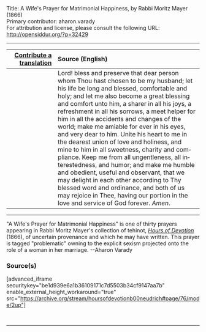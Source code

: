 <html>
<head></head>
<body>
Title: A Wife's Prayer for Matrimonial Happiness, by Rabbi Moritz Mayer (1866)<br />
Primary contributor: aharon.varady<br />
For attribution and license, please consult the following URL: <a href="http://opensiddur.org/?p=32429">http://opensiddur.org/?p=32429</a>
<p />
<hr />

<table style="margin-left: auto;margin-right: auto;" class="draggable">
<thead><tr><th id="x" style="text-align: right;"><a href="/contributing/upload/">Contribute a translation</a></th><th style="text-align: left;">Source (English)</th></tr></thead>
<tbody>
<tr><td style="vertical-align:top;" width="25%">
<div class="liturgy" lang="he">

</span></div></td>
 
<td style="vertical-align:top;">
<div class="english" lang="en">
Lord! bless and preserve that dear person whom Thou hast chosen to be my husband; let his life be long and blessed, comfortable and holy; and let me also become a great blessing and comfort unto him, a sharer in all his joys, a refreshment in all his sorrows, a meet helper for him in all the accidents and changes of the world; make me amiable for ever in his eyes, and very dear to him. Unite his heart to me in the dearest union of love and holiness, and mine to him in all sweetness, charity and compliance. Keep me from all ungentleness, all interestedness, and humor; and make me humble and obedient, useful and observant, that we may delight in each other according to Thy blessed word and ordinance, and both of us may rejoice in Thee, having our portion in the love and service of God forever. <em>Amen</em>. 
</div></td></tr>
</tbody></table>

<hr />

"A Wife's Prayer for Matrimonial Happiness" is one of thirty prayers appearing in Rabbi Moritz Mayer's collection of tehinot, <em><a href="/?p=3692">Hours of Devotion</a></em> (1866), of uncertain provenance and which he may have written. This prayer is tagged "problematic" owning to the explicit sexism projected onto the role of a woman in her marriage. --Aharon Varady

<h3>Source(s)</h3>

[advanced_iframe securitykey="be1d939e6a1b36109171c7d5503b34cf9147aa7b" enable_external_height_workaround="true" src="https://archive.org/stream/hoursofdevotionb00neudrich#page/76/mode/2up"]

&nbsp;

<hr />

&nbsp;
</body>
</html>